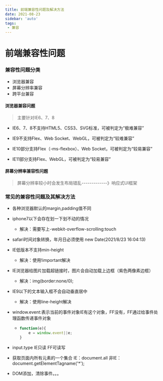 ```yaml
---
title: 前端兼容性问题及解决方法
date: 2021-08-23
sidebar: 'auto'
tags:
 - 兼容
---
```


# 前端兼容性问题

### 兼容性问题分类

* 浏览器兼容
* 屏幕分辨率兼容
* 跨平台兼容

#### 浏览器兼容问题

> 主要针对IE6、7、8

* IE6、7、8不支持HTML5、CSS3、SVG标准，可被判定为“极难兼容”

* IE9不支持Flex、Web Socket、WebGL，可被判定为“较难兼容”

* IE10部分支持Flex（-ms-flexbox）、Web Socket，可被判定为“较易兼容”

* IE11部分支持Flex、WebGL，可被判定为“较易兼容”

#### 屏幕分辨率兼容性问题

> 屏幕分辨率较小时会发生布局错乱-------------》响应式UI框架

### 常见的兼容性问题及其解决方法

* 各种浏览器默认的margin,padding值不同

* iphone7以下会存在划一下划不动的情况

  * 解决：需要写上-webkit-overflow-scrolling:touch

* safari时间对象转换，年月日必须使用 new Date(2021/8/23 16:04:13)

* IE低版本不支持min-height

  * 解决：使用!important解决

* IE浏览器给图片加载超链接时，图片会自动加载上边框（紫色两像素边框）

  * 解决：img(border:none/0);

* IE9以下的文本输入框不会自动垂直居中

  * 解决：使用line-height解决

* window.event:表示当前的事件对象IE有这个对象，FF没有，FF通过给事件处理函数传递事件对象

  * ```javascript
    function(e){
        e = window.event||e;
    }
    ```

* input.type IE只读  FF可读写

* 获取页面内所有元素的一个集合 IE：document.all  非IE：document.getElementTagname('*');

* DOM添加，清除事件。。。

